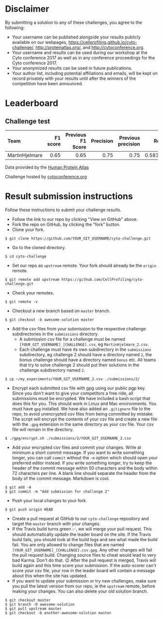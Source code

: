# Disclaimer

By submitting a solution to any of these challenges, you agree to the following:

- Your username can be published alongside your results publicly available on our webpages, https://cellprofiling.github.io/cyto-challenge/, http://proteinatlas.org/, and http://cytoconference.org.
- Your username and results can be used during our workshop at the Cyto conference 2017 as well as in any conference proceedings for the Cyto conference 2017.
- Your anonymized results can be used in future publications.
- Your author list, including potential affiliations and emails, will be kept on record privately with your results until after the winners of the competition have been announced.


# Leaderboard

## Challenge test

| Team           |   F1 score |   Previous F1 Score |   Precision |   Previous precision |   Recall |   Previous recall |
|:---------------|-----------:|--------------------:|------------:|---------------------:|---------:|------------------:|
| MartinHjelmare |       0.65 |                0.65 |        0.75 |                 0.75 | 0.583333 |          0.583333 |

Data provided by the [Human Protein Atlas](http://proteinatlas.org)

Challenge hosted by [cytoconference.org](http://cytoconference.org/2017/Program/Image-Analysis-Challenge.aspx)

# Result submission instructions

Follow these instructions to submit your challenge results.

- Follow the link to our repo by clicking "View on GitHub" above.
- Fork the repo on GitHub, by clicking the "fork" button.
- Clone your fork.

```
$ git clone https://github.com/YOUR_GIT_USERNAME/cyto-challenge.git
```

- Go to the cloned directory.

```
$ cd cyto-challenge
```

- Set our repo as `upstream` remote. Your fork should already be the `origin` remote.

```
$ git remote add upstream https://github.com/CellProfiling/cyto-challenge.git
```

- Check your remotes.

```
$ git remote -v
```

- Checkout a new branch based on `master` branch.

```
$ git checkout -b awesome-solution master
```

- Add the csv files from your submission to the respective challenge subdirectories in the `submissions` directory.
  - A submission csv file for a challenge must be named `[YOUR_GIT_USERNAME]_[CHALLENGE].csv`, eg `MartinHjelmare_2.csv`.
  - Each challenge must have its own subdirectory in the `submissions` subdirectory, eg challenge 2 should have a directory named `2`, the bonus challenge should have a directory named `bonus` etc. All teams that try to solve challenge 2 should put their solutions in the challenge subdirectory named `2`.

```
$ cp ~/my_experiments/YOUR_GIT_USERNAME_2.csv ./submissions/2/
```

- Encrypt each submitted csv file with gpg using our public pgp key. Since you don't want to give your competitors a free ride, all submissions must be encrypted. We have included a bash script that does this for you. This should work in Linux and Mac environments. You must have `gpg` installed. We have also added an `.gitignore` file to the repo, to avoid unencrypted csv files from being committed by mistake. The script will encrypt the contents of your csv file and create a new file with the `.gpg` extension in the same directory as your csv file. Your csv file will remain in the directory.

```
$ ./gpg/encrypt.sh ./submissions/2/YOUR_GIT_USERNAME_2.csv
```

- Add your encrypted csv files and commit your changes. Write at minimum a short commit message. If you want to write something longer, you can call `commit` without the `-m` option which should open your preferred editor instead. If you write something longer, try to keep the header of the commit message within 50 characters and the body within 72 characters per line. A blank line should separate the header from the body of the commit message. Markdown is cool.

```
$ git add -A
$ git commit -m "Add submission for challenge 2"
```

- Push your local changes to your fork.

```
$ git push origin HEAD
```

- Create a pull request at GitHub to our `cyto-challenge` repository and target the `master` branch with your changes.
- If the Travis build turns green :white_check_mark:, we will merge your pull request. This should automatically update the leader board on the site. If the Travis build fails, you should look at the build logs and see what made the build fail. You are only allowed to change files that are named `[YOUR_GIT_USERNAME]_[CHALLENGE].csv.gpg`. Any other changes will fail the pull request build. Changing source files to cheat would lead to very bad Karma. Don't do that. :wink: After the pull request is merged, Travis will build again and this time score your submission. If the auto-scorer can't score your csv file, your row in the leader board will contain a message about this when the site has updated.
- If you want to update your submission or try new challenges, make sure you pull the latest version from our repo, ie the `upstream` remote, before making your changes. You can also delete your old solution branch.

```
$ git checkout master
$ git branch -D awesome-solution
$ git pull upstream master
$ git checkout -b another-awesome-solution master
```
